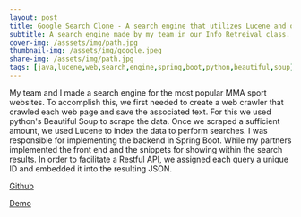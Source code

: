 ```yaml
---
layout: post
title: Google Search Clone - A search engine that utilizes Lucene and our own Web Crawler!
subtitle: A search engine made by my team in our Info Retreival class.
cover-img: /asssets/img/path.jpg
thumbnail-img: /assets/img/google.jpeg
share-img: /assets/img/path.jpg
tags: [java,lucene,web,search,engine,spring,boot,python,beautiful,soup]
---
```


My team and I made a search engine for the most popular MMA sport websites. To accomplish this, we first needed to create a web crawler that crawled each web page and save the associated text. For this we used python's Beautiful Soup to scrape the data. Once we scraped a sufficient amount, we used Lucene to index the data to perform searches. I was responsible for implementing the backend in Spring Boot. While my partners implemented the front end and the snippets for showing within the search results. In order to facilitate a Restful API, we assigned each query a unique ID and embedded it into the resulting JSON. 

[Github](https://github.com/patrickfenn/CS172-Group-Project)

[Demo](http://mma-search.herokuapp.com/)
